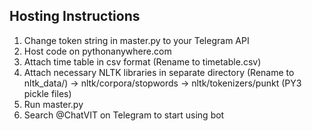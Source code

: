 ## Hosting Instructions

1. Change token string in master.py to your Telegram API
2. Host code on pythonanywhere.com
3. Attach time table in csv format (Rename to timetable.csv)
4. Attach necessary NLTK libraries in separate directory (Rename to nltk_data/)
    -> nltk/corpora/stopwords
    -> nltk/tokenizers/punkt (PY3 pickle files)
5. Run master.py
6. Search @ChatVIT on Telegram to start using bot
